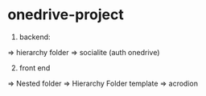 # onedrive-project 

1. backend:

=> hierarchy folder
=> socialite (auth onedrive)

2. front end

=> Nested folder 
=> Hierarchy Folder template 
=> acrodion
